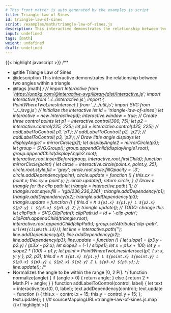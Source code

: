 ```yaml
---
# This front matter is auto generated by the examples.js script
title: Triangle Law of Sines
id: triangle-law-of-sines
script: /examples/math/triangle-law-of-sines.js
description: This interactive demonstrates the relationship between two angles within a triangle.
input: undefined
tags: [math]
weight: undefined
draft: undefined
---
```


{{< highlight javascript >}}
/**
* @title Triangle Law of Sines
* @description This interactive demonstrates the relationship between two angles within a triangle.
* @tags [math]
*/
// import Interactive from 'https://unpkg.com/@interactive-svg/library/dist/Interactive.js';
import Interactive from '../../interactive.js';
import { PointWhereTwoLinesIntersect } from '../../util.js';
import SVG from '../../svg.js';
// Initialize the interactive
let id = 'triangle-law-of-sines';
let interactive = new Interactive(id);
interactive.window = true;
// Create three control points
let p1 = interactive.control(300, 75);
let p2 = interactive.control(225, 225);
let p3 = interactive.control(425, 225);
// addLabelToControl( p1, 'p1');
// addLabelToControl( p2, 'p2');
// addLabelToControl( p3, 'p3');
// Draw little angle displays
let displayAngle1 = mirrorCircle(p2);
let displayAngle2 = mirrorCircle(p3);
let group = SVG.Group();
group.appendChild(displayAngle1.root);
group.appendChild(displayAngle2.root);
interactive.root.insertBefore(group, interactive.root.firstChild);
function mirrorCircle(point) {
    let circle = interactive.circle(point.x, point.y, 25);
    circle.root.style.fill = 'grey';
    circle.root.style.fillOpacity = '.3';
    circle.addDependency(point);
    circle.update = function () {
        this.cx = point.x;
        this.cy = point.y;
    };
    circle.update();
    return circle;
}
// Draw a triangle for the clip path
let triangle = interactive.path('');
// triangle.root.style.fill = 'rgb(236,236,236)';
triangle.addDependency(p1);
triangle.addDependency(p2);
triangle.addDependency(p3);
triangle.update = function () {
    this.d = `M ${p1.x} ${p1.y} L ${p2.x} ${p2.y} L ${p3.x} ${p3.y} Z`;
};
triangle.update();
// TODO: change this
let clipPath = SVG.ClipPath();
clipPath.id = id + '-clip-path';
clipPath.appendChild(triangle.root);
interactive.root.appendChild(clipPath);
group.setAttribute('clip-path', `url(#${clipPath.id})`);
let line = interactive.path('');
line.addDependency(p1);
line.addDependency(p2);
line.addDependency(p3);
line.update = function () {
    let slope1 = (p3.y - p2.y) / (p3.x - p2.x);
    let slope2 = (-1 / slope1);
    let x = p1.x + 100;
    let y = slope2 * (100) + p1.y;
    let point = PointWhereTwoLinesIntersect(p1, { x: x, y: y }, p2, p3);
    this.d = `M ${p1.x} ${p1.y}
            L ${point.x} ${point.y}
            L ${p3.x} ${p3.y}
            L ${p2.x} ${p2.y} Z
            L ${p3.x} ${p3.y}`;
};
line.update();
/**
* Normalizes the angle to be within the range [0, 2 PI].
*/
function normalize(angle) {
    if (angle > 0) {
        return angle;
    }
    else {
        return 2 * Math.PI + angle;
    }
}
function addLabelToControl(control, label) {
    let text = interactive.text(0, 0, label);
    text.addDependency(control);
    text.update = function () {
        this.x = control.x + 15;
        this.y = control.y + 15;
    };
    text.update();
}
//# sourceMappingURL=triangle-law-of-sines.js.map
{{</ highlight >}}

